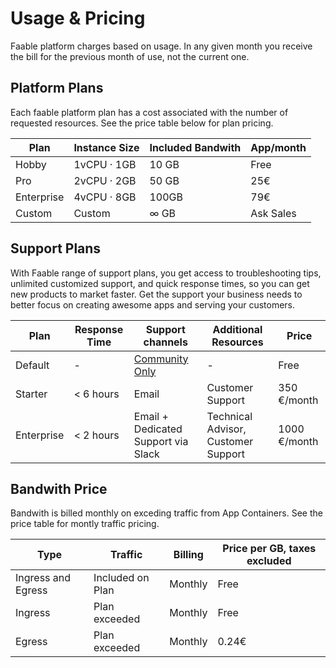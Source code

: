 # Usage & Pricing

Faable platform charges based on usage. In any given month you receive the bill for the previous month of use, not the current one.

## Platform Plans

Each faable platform plan has a cost associated with the number of requested resources. See the price table below for plan pricing.

| Plan       | Instance Size | Included Bandwith | App/month |
| ---------- | ------------- | ----------------- | --------- |
| Hobby      | 1vCPU · 1GB   | 10 GB             | Free      |
| Pro        | 2vCPU · 2GB   | 50 GB             | 25€       |
| Enterprise | 4vCPU · 8GB   | 100GB             | 79€       |
| Custom     | Custom        | ∞ GB              | Ask Sales |

## Support Plans

With Faable range of support plans, you get access to troubleshooting tips, unlimited customized support, and quick response times, so you can get new products to market faster. Get the support your business needs to better focus on creating awesome apps and serving your customers.

| Plan       | Response Time | Support channels                                                  | Additional Resources                | Price        |
| ---------- | ------------- | ----------------------------------------------------------------- | ----------------------------------- | ------------ |
| Default    | -             | [Community Only](https://github.com/orgs/faablecloud/discussions) | -                                   | Free         |
| Starter    | < 6 hours     | Email                                                             | Customer Support                    | 350 €/month  |
| Enterprise | < 2 hours     | Email + Dedicated Support via Slack                               | Technical Advisor, Customer Support | 1000 €/month |

## Bandwith Price

Bandwith is billed monthly on exceding traffic from App Containers. See the price table for montly traffic pricing.

| Type               | Traffic          | Billing | Price per GB, taxes excluded |
| ------------------ | ---------------- | ------- | ---------------------------- |
| Ingress and Egress | Included on Plan | Monthly | Free                         |
| Ingress            | Plan exceeded    | Monthly | Free                         |
| Egress             | Plan exceeded    | Monthly | 0.24€                        |
